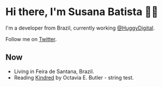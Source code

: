# Hi there, I'm Susana Batista :woman_technologist:

I'm a developer from Brazil, currently working [@HuggyDigital](https://github.com/HuggyDigital).

Follow me on [Twitter](https://twitter.com/susanabatistas).

## Now

- Living in Feira de Santana, Brazil.
- Reading [Kindred](https://www.goodreads.com/book/show/40378932-kindred) by Octavia E. Butler - string test.
